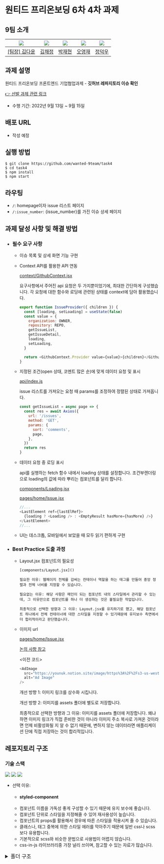 # 원티드 프리온보딩 6차 4차 과제

## 9팀 소개

| <img src="https://avatars.githubusercontent.com/u/92010078?v=4"/> | <img src="https://avatars.githubusercontent.com/u/92101831?v=4"/> | <img src="https://avatars.githubusercontent.com/u/69101321?v=4"/> | <img src="https://avatars.githubusercontent.com/u/85508157?v=4"/> | <img src="https://avatars.githubusercontent.com/u/97271725?v=4"> |
| ----------------------------------------------------------------- | ----------------------------------------------------------------- | ----------------------------------------------------------------- | ----------------------------------------------------------------- | ---------------------------------------------------------------- |
| <a href="https://github.com/many-yun">[팀장] 김다윤</a>           | <a href="https://github.com/blcklamb">김채정</a>                  | <a href="https://github.com/jaehyeon74">박재현</a>                | <a href="https://github.com/sacultang">오영재</a>                 | <a href="https://github.com/jungdeokwoo">정덕우</a>              |

## 과제 설명

원티드 프리온보딩 프론트엔드 기업협업과제 - **깃허브 레파지토리 이슈 확인**

[👉 선발 과제 관련 링크](https://younuk.notion.site/27bf1cfefdce49f89d16bd14a9ff7f70)

- 수행 기간: 2022년 9월 13일 ~ 9월 15일

## 배포 URL

- 작성 예정

## 실행 방법

```
$ git clone https://github.com/wanted-9team/task4
$ cd task4
$ npm install
$ npm start
```

## 라우팅

- `/`: homepage이자 issue 리스트 페이지
- `/:issue_number`: {issue_number}를 가진 이슈 상세 페이지

## 과제 달성 사항 및 해결 방법

- ### 필수 요구 사항

  - 이슈 목록 및 상세 화면 기능 구현

  - Context API를 활용한 API 연동

    [context/GithubContext.jsx](https://github.com/wanted-9team/task4/blob/master/src/context/GithubContext.jsx)

    요구사항에서 주어진 api 요청은 두 가지뿐이었기에, 최대한 간단하게 구성했습니다.
    각 요청에 대한 함수와 로딩에 관련된 상태를 context에 담아 활용했습니다.

    ```javascript
    export function IssueProvider({ children }) {
      const [loading, setLoading] = useState(false)
      const value = {
        organization: OWNER,
        repository: REPO,
        getIssueList,
        getIssueDetail,
        loading,
        setLoading,
      }

      return <GithubContext.Provider value={value}>{children}</GithubContext.Provider>
    }
    ```

  - 지정된 조건(open 상태, 코멘트 많은 순)에 맞게 데이터 요청 및 표시

    [api/index.js](https://github.com/wanted-9team/task4/blob/master/src/api/index.js)

    issue 리스트를 가져오는 요청 때 params를 조정하여 정렬된 상태로 가져옵니다.

    ```javascript
    const getIssueList = async page => {
      const res = await Axios({
        url: '/issues',
        method: 'GET',
        params: {
          sort: 'comments',
          page,
        },
      })
      return res
    }
    ```

  - 데이터 요청 중 로딩 표시

    api를 실행하는 fetch 함수 내에서 loading 상태를 설정합니다.
    조건부렌더링으로 loading의 값에 따라 뿌리는 컴포넌트를 달리 합니다.

    [components/Loading.jsx](https://github.com/wanted-9team/task4/blob/master/src/components/Loading.jsx)

    [pages/home/Issue.jsx](https://github.com/wanted-9team/task4/blob/master/src/pages/home/Issue.jsx)

    ```javascript
    //...
    <LastElement ref={lastElRef}>
      {loading ? <Loading /> : <EmptyResult hasMore={hasMore} />}
    </LastElement>
    //...
    ```

  - UI는 데스크톱, 모바일에서 보았을 때 모두 읽기 편하게 구현

- ### Best Practice 도출 과정

  - Layout.jsx 컴포넌트의 필요성

    ```머지 후 보충해야 해요~~~~~~~
    [components/Layout.jsx]()

    필요한 이유: 웹페이지 전체를 감싸는 컨테이너 역할을 하는 태그를 만들어 중앙 정렬과 전체 너비를 지정할 수 있습니다.

    필요없는 이유: 해당 사항은 메인이 되는 컴포넌트 내의 스타일에서 관리할 수 있는데, 그 이유만으로 컴포넌트를 하나 더 생성하는 것은 불필요한 작업입니다.

    최종적으로 선택한 방향과 그 이유: Layout.jsx를 유지하기로 했고, 해당 컴포넌트 하나에서 전체 컨테이너에 대한 스타일을 지정할 수 있기때문에 유지보수 측면에서 더 합리적이라고 판단했습니다.

    ```

  - 이미지 url

    [pages/home/Issue.jsx](https://github.com/wanted-9team/task4/blob/master/src/pages/home/Issue.jsx)

    [논의 사항 참고](https://github.com/wanted-9team/task4/pull/1#discussion_r970520641)

    <이전 코드>

    ```javascript
    <AdImage
      src="https://younuk.notion.site/image/https%3A%2F%2Fs3-us-west-2.amazonaws.com%2Fsecure.notion-static.com%2Fbf0a0656-3146-4e9b-8739-7bca3d0d2cb4%2F%25E1%2584%2584%25E1%2585%25B5%25E1%2586%25BC%25E1%2584%2589%25E1%2585%25B3%25E1%2584%2591%25E1%2585%25B3%25E1%2586%25AF%25E1%2584%2585%25E1%2585%25A9%25E1%2584%258B%25E1%2585%25AE_%25E1%2584%2585%25E1%2585%25A9%25E1%2584%2580%25E1%2585%25A9_%25E1%2584%2580%25E1%2585%25B5%25E1%2584%2587%25E1%2585%25A9%25E1%2586%25AB%25E1%2584%2592%25E1%2585%25A7%25E1%2586%25BC.png?table=block&id=23d7e96e-0dbc-4ba3-9e41-c0f22a5ba926&spaceId=72b256b1-ae08-4e70-bb6c-f9c3cad5a793&width=2000&userId=&cache=v2"
      alt="Ad Image"
    />
    ```

    개선 방향 1: 이미지 링크를 상수화 시킵니다.

    개선 방향 2: 이미지를 assets 폴더에 별도로 저장합니다.

    최종적으로 선택한 방향과 그 이유: 이미지를 assets 폴더에 저장합니다. 왜냐하면 이미지 링크가 직접 준비한 것이 아니라 이미지 주소 복사로 가져온 것이라면 언제 비활성화될 지 알 수 없기 때문에, 변하지 않는 데이터라면 애플리케이션 단에 직접 저장하는 것이 합리적입니다.

## 레포지토리 구조

### 기술 스택

<img src="https://img.shields.io/badge/JavaScript-323330?style=for-the-badge&logo=javascript&logoColor=F7DF1E"/>

<img src="https://img.shields.io/badge/React-20232A?style=for-the-badge&logo=react&logoColor=61DAFB"/>

<img src="https://img.shields.io/badge/styled--components-DB7093?style=for-the-badge&logo=styled-components&logoColor=white"/>

- 선택 이유:
  - #### styled-component
  - 컴포넌트 이름을 가독성 좋게 구성할 수 있기 때문에 유지 보수에 좋습니다.
  - 컴포넌트 단위로 스타일을 지정해줄 수 있어 재사용성이 높습니다.
  - 컴포넌트의 props를 활용해서 경우에 따른 스타일을 적용시켜 줄 수 있습니다.
  - 클래스나, 태그 중복에 의한 스타일 에러를 막아주기 때문에 일반 css나 scss보다 유용합니다.
  - 기본적으로 scss와 비슷한 문법으로 사용법이 어렵지 않습니다.
  - css-in-js 라이브러리중 가장 널리 쓰이며, 참고할 수 있는 자료가 많습니다.


<details>
<summary style="font-size:17px">폴더 구조</summary>

```
|   App.js
|   index.js
|
+---api
|       index.js
|
+---assets
+---components
|       EmptyResult.jsx
|       Header.jsx
|       Layout.jsx
|       Loading.jsx
|
+---context
|       GithubContext.jsx
|
+---pages
|   +---home
|   |   |   Issue.jsx
|   |   |
|   |   ---hook
|   |           useInfiniteScroll.jsx
|   |
|   ---issueDetail
|       |   IssueDetail.jsx
|       |
|       ---components
|               Markdown.jsx
|               style.js
|
+---styles
|       GlobalStyle.js
|       Theme.js
|
---util
        transDate.js
```

</details>
